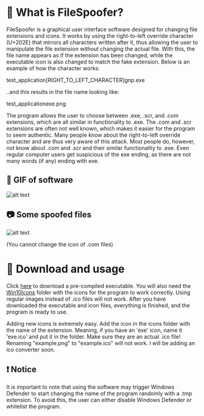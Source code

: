 # 📃 What is FileSpoofer?
FileSpoofer is a graphical user interface software designed for changing file extensions and icons. It works by using the right-to-left override character (U+202E) that mirrors all characters written after it, thus allowing the user to manipulate the file extension without changing the actual file. With this, the file name appears as if the extension has been changed, while the executable icon is also changed to match the fake extension. Below is an example of how the character works:

test_application[RIGHT_TO_LEFT_CHARACTER]gnp.exe

..and this results in the file name looking like:

test_applicationexe.png

The program allows the user to choose between .exe, .scr, and .com extensions, which are all similar in functionality to .exe. The .com and .scr extensions are often not well known, which makes it easier for the program to seem authentic. Many people know about the right-to-left override character and are thus very aware of this attack. Most people do, however, not know about .com and .scr and their similar functionality to .exe. Even regular computer users get suspicious of the exe ending, as there are not many words (if any) ending with exe.

## 🎥 GIF of software
![alt text](https://raw.githubusercontent.com/henriksb/ExtensionSpoofer/master/UsageGIF.gif)

## 📷 Some spoofed files
![alt text](https://raw.githubusercontent.com/henriksb/ExtensionSpoofer/master/Spoof.png)

(You cannot change the icon of .com files)


# 📁 Download and usage
Click [here](https://github.com/henriksb/ExtensionSpoofer/releases/download/1/ExtensionSpoof.exe) to download a pre-compiled executable.
You will also need the [Win10Icons](https://github.com/henriksb/ExtensionSpoofer/tree/master/Win10Icons) folder with the icons for the program to work correctly. Using regular images instead of .ico files will not work. After you have downloaded the executable and icon files, everything is finished, and the program is ready to use.

Adding new icons is extremely easy. Add the icon in the icons folder with the name of the extension. Meaning, if you have an 'exe' icon, name it 'exe.ico' and put it in the folder. Make sure they are an actual .ico file! Renaming "example.png" to "example.ico" will not work. I will be adding an ico converter soon.

## ❗ Notice
It is important to note that using the software may trigger Windows Defender to start changing the name of the program randomly with a .tmp extension. To avoid this, the user can either disable Windows Defender or whitelist the program.

